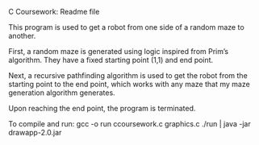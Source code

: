 C Coursework: Readme file

This program is used to get a robot from one side of a random maze to another. 

First, a random maze is generated using logic inspired from Prim’s algorithm. They have a fixed starting point (1,1) and end point.

Next, a recursive pathfinding algorithm is used to get the robot from the starting point to the end point, which works with any maze that my maze generation algorithm generates.

Upon reaching the end point, the program is terminated. 

To compile and run: 
gcc -o run ccoursework.c graphics.c
./run | java -jar drawapp-2.0.jar


